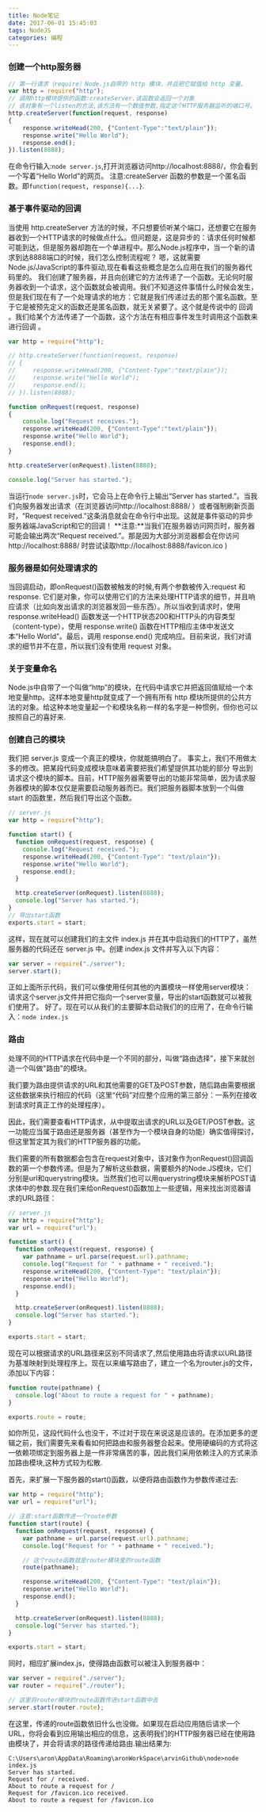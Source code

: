 ```yaml
---
title: Node笔记
date: 2017-06-01 15:45:03
tags: NodeJS
categories: 编程  
---
```

### 创建一个http服务器
```javascript
// 第一行请求（require）Node.js自带的 http 模块，并且把它赋值给 http 变量。
var http = require("http");
// 调用http模块提供的函数:createServer.该函数会返回一个对象
// 该对象有一个listen的方法,该方法有一个数值参数,指定这个HTTP服务器监听的端口号。
http.createServer(function(request, response)
{
    response.writeHead(200, {"Content-Type":"text/plain"});
    response.write("Hello World");
    response.end();
}).listen(8888);
```
在命令行输入:`node server.js`,打开浏览器访问http://localhost:8888/，你会看到一个写着“Hello World”的网页。
注意:createServer 函数的参数是一个匿名函数。即`function(request, response){...}`.

### 基于事件驱动的回调
当使用 http.createServer 方法的时候，不只想要侦听某个端口，还想要它在服务器收到一个HTTP请求的时候做点什么。但问题是，这是异步的：请求任何时候都可能到达，但是服务器却跑在一个单进程中。那么Node.js程序中，当一个新的请求到达8888端口的时候，我们怎么控制流程呢？
嗯，这就需要Node.js/JavaScript的事件驱动,现在看看这些概念是怎么应用在我们的服务器代码里的。
我们创建了服务器，并且向创建它的方法传递了一个函数。无论何时服务器收到一个请求，这个函数就会被调用。我们不知道这件事情什么时候会发生，但是我们现在有了一个处理请求的地方：它就是我们传递过去的那个匿名函数。至于它是被预先定义的函数还是匿名函数，就无关紧要了。这个就是传说中的 回调 。我们给某个方法传递了一个函数，这个方法在有相应事件发生时调用这个函数来进行回调 。

```javascript
var http = require("http");

// http.createServer(function(request, response)
// {
//     response.writeHead(200, {"Content-Type":"text/plain"});
//     response.write("Hello World");
//     response.end();
// }).listen(8888);

function onRequest(request, response)
{
    console.log("Request receives.");
    response.writeHead(200, {"Content-Type":"text/plain"});
    response.write("Hello World");
    response.end();
}

http.createServer(onRequest).listen(8888);

console.log("Server has started.");
```

当运行`node server.js`时，它会马上在命令行上输出“Server has started.”。当我们向服务器发出请求（在浏览器访问http://localhost:8888/ ）或者强制刷新页面时，“Request received.”这条消息就会在命令行中出现。这就是事件驱动的异步服务器端JavaScript和它的回调！
**注意:**当我们在服务器访问网页时，服务器可能会输出两次“Request received.”。那是因为大部分浏览器都会在你访问 http://localhost:8888/ 时尝试读取http://localhost:8888/favicon.ico )

### 服务器是如何处理请求的
当回调启动，即onRequest()函数被触发的时候,有两个参数被传入:request 和 response.
它们是对象，你可以使用它们的方法来处理HTTP请求的细节，并且响应请求（比如向发出请求的浏览器发回一些东西）。所以当收到请求时，使用 response.writeHead() 函数发送一个HTTP状态200和HTTP头的内容类型（content-type），使用 response.write() 函数在HTTP相应主体中发送文本“Hello World"。最后，调用 response.end() 完成响应。目前来说，我们对请求的细节并不在意，所以我们没有使用 request 对象。

### 关于变量命名
Node.js中自带了一个叫做“http”的模块，在代码中请求它并把返回值赋给一个本地变量http。这样本地变量http就变成了一个拥有所有 http 模块所提供的公共方法的对象。给这种本地变量起一个和模块名称一样的名字是一种惯例，但你也可以按照自己的喜好来.

### 创建自己的模块
我们把 server.js 变成一个真正的模块，你就能搞明白了。
事实上，我们不用做太多的修改。把某段代码变成模块意味着需要把我们希望提供其功能的部分 导出到请求这个模块的脚本。目前，HTTP服务器需要导出的功能非常简单，因为请求服务器模块的脚本仅仅是需要启动服务器而已。我们把服务器脚本放到一个叫做 start 的函数里，然后我们导出这个函数。
```javascript
// server.js
var http = require("http");

function start() {
  function onRequest(request, response) {
    console.log("Request received.");
    response.writeHead(200, {"Content-Type": "text/plain"});
    response.write("Hello World");
    response.end();
  }

  http.createServer(onRequest).listen(8888);
  console.log("Server has started.");
}
// 导出start函数
exports.start = start;
```
这样，现在就可以创建我们的主文件 index.js 并在其中启动我们的HTTP了，虽然服务器的代码还在 server.js 中。创建 index.js 文件并写入以下内容：
```javascript
var server = require("./server");
server.start();
```
正如上面所示代码，我们可以像使用任何其他的内置模块一样使用server模块：请求这个server.js文件并把它指向一个server变量，导出的start函数就可以被我们使用了。
好了。现在可以从我们的主要脚本启动我们的的应用了，在命令行输入：`node index.js`

### 路由
处理不同的HTTP请求在代码中是一个不同的部分，叫做“路由选择”，接下来就创造一个叫做"路由"的模块。

我们要为路由提供请求的URL和其他需要的GET及POST参数，随后路由需要根据这些数据来执行相应的代码（这里“代码”对应整个应用的第三部分：一系列在接收到请求时真正工作的处理程序）。

因此，我们需要查看HTTP请求，从中提取出请求的URL以及GET/POST参数。这一功能应当属于路由还是服务器（甚至作为一个模块自身的功能）确实值得探讨，但这里暂定其为我们的HTTP服务器的功能。

我们需要的所有数据都会包含在request对象中，该对象作为onRequest()回调函数的第一个参数传递。但是为了解析这些数据，需要额外的Node.JS模块，它们分别是url和querystring模块。当然我们也可以用querystring模块来解析POST请求体中的参数.现在我们来给onRequest()函数加上一些逻辑，用来找出浏览器请求的URL路径：

```javascript
// server.js
var http = require("http");
var url = require("url");

function start() {
  function onRequest(request, response) {
    var pathname = url.parse(request.url).pathname;
    console.log("Request for " + pathname + " received.");
    response.writeHead(200, {"Content-Type": "text/plain"});
    response.write("Hello World");
    response.end();
  }

  http.createServer(onRequest).listen(8888);
  console.log("Server has started.");
}

exports.start = start;
```

现在可以根据请求的URL路径来区别不同请求了,然后使用路由将请求以URL路径为基准映射到处理程序上。现在以来编写路由了，建立一个名为router.js的文件，添加以下内容：
```javascript
function route(pathname) {
  console.log("About to route a request for " + pathname);
}

exports.route = route;
```

如你所见，这段代码什么也没干，不过对于现在来说这是应该的。在添加更多的逻辑之前，我们需要先来看看如何把路由和服务器整合起来。使用硬编码的方式将这一依赖项绑定到服务器上是一件非常痛苦的事，因此我们采用依赖注入的方式来添加路由模块,这种方式较为松散.

首先，来扩展一下服务器的start()函数，以便将路由函数作为参数传递过去:
```javascript
var http = require("http");
var url = require("url");

// 注意:start函数传进一个route参数
function start(route) {
  function onRequest(request, response) {
    var pathname = url.parse(request.url).pathname;
    console.log("Request for " + pathname + " received.");

    // 这个route函数就是router模块里的route函数
    route(pathname);

    response.writeHead(200, {"Content-Type": "text/plain"});
    response.write("Hello World");
    response.end();
  }

  http.createServer(onRequest).listen(8888);
  console.log("Server has started.");
}

exports.start = start;
```

同时，相应扩展index.js，使得路由函数可以被注入到服务器中：
```javascript
var server = require("./server");
var router = require("./router");

// 这里将router模块的route函数传进start函数中去
server.start(router.route);
```

在这里，传递的route函数依旧什么也没做。如果现在启动应用随后请求一个URL，你将会看到应用输出相应的信息，这表明我们的HTTP服务器已经在使用路由模块了，并会将请求的路径传递给路由.输出结果为:
```
C:\Users\aron\AppData\Roaming\aronWorkSpace\arvinGithub\node>node index.js
Server has started.
Request for / received.
About to route a request for /
Request for /favicon.ico received.
About to route a request for /favicon.ico
```
